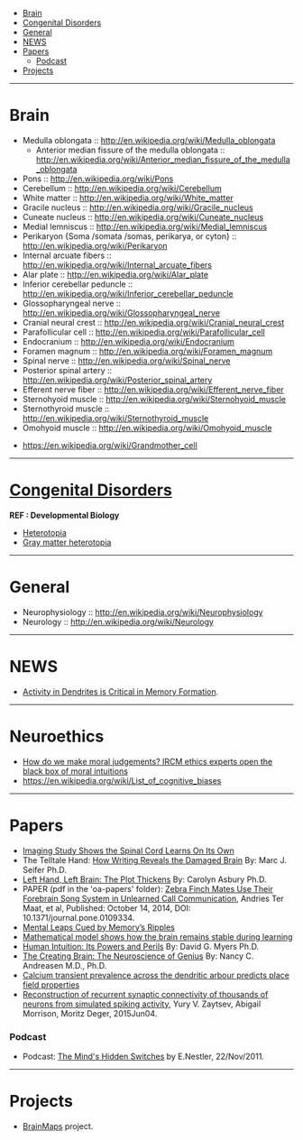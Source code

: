 + [Brain](#brain)
+ [Congenital Disorders](#congenital-disorders)
+ [General](#general)
+ [NEWS](#news)
+ [Papers](#papers)
   + [Podcast](#podcast)
+ [Projects](#projects)

----

# Brain
* Medulla oblongata :: http://en.wikipedia.org/wiki/Medulla_oblongata
   * Anterior median fissure of the medulla oblongata :: http://en.wikipedia.org/wiki/Anterior_median_fissure_of_the_medulla_oblongata
* Pons :: http://en.wikipedia.org/wiki/Pons
* Cerebellum :: http://en.wikipedia.org/wiki/Cerebellum
* White matter :: http://en.wikipedia.org/wiki/White_matter
* Gracile nucleus :: http://en.wikipedia.org/wiki/Gracile_nucleus
* Cuneate nucleus :: http://en.wikipedia.org/wiki/Cuneate_nucleus
* Medial lemniscus :: http://en.wikipedia.org/wiki/Medial_lemniscus 
* Perikaryon {Soma /somata /somas, perikarya, or cyton} :: http://en.wikipedia.org/wiki/Perikaryon
* Internal arcuate fibers :: http://en.wikipedia.org/wiki/Internal_arcuate_fibers
* Alar plate :: http://en.wikipedia.org/wiki/Alar_plate
* Inferior cerebellar peduncle :: http://en.wikipedia.org/wiki/Inferior_cerebellar_peduncle
* Glossopharyngeal nerve :: http://en.wikipedia.org/wiki/Glossopharyngeal_nerve
* Cranial neural crest :: http://en.wikipedia.org/wiki/Cranial_neural_crest
* Parafollicular cell :: http://en.wikipedia.org/wiki/Parafollicular_cell
* Endocranium :: http://en.wikipedia.org/wiki/Endocranium
* Foramen magnum :: http://en.wikipedia.org/wiki/Foramen_magnum
* Spinal nerve :: http://en.wikipedia.org/wiki/Spinal_nerve  
* Posterior spinal artery :: http://en.wikipedia.org/wiki/Posterior_spinal_artery
* Efferent nerve fiber :: http://en.wikipedia.org/wiki/Efferent_nerve_fiber
* Sternohyoid muscle :: http://en.wikipedia.org/wiki/Sternohyoid_muscle
* Sternothyroid muscle :: http://en.wikipedia.org/wiki/Sternothyroid_muscle
* Omohyoid muscle :: http://en.wikipedia.org/wiki/Omohyoid_muscle
+ https://en.wikipedia.org/wiki/Grandmother_cell

----

# [Congenital Disorders](http://en.wikipedia.org/wiki/Category:Congenital_disorders)
**REF : Developmental Biology**
+ [Heterotopia](http://en.wikipedia.org/wiki/Heterotopia_%28medicine%29)
+ [Gray matter heterotopia](http://en.wikipedia.org/wiki/Gray_matter_heterotopia)

----

# General
* Neurophysiology :: http://en.wikipedia.org/wiki/Neurophysiology
* Neurology :: http://en.wikipedia.org/wiki/Neurology

----

# NEWS
* [Activity in Dendrites is Critical in Memory Formation](http://neurosciencenews.com/neuroscience-dendrite-memory-formation-1477/). 

----

# Neuroethics
+ [How do we make moral judgements? IRCM ethics experts open the black box of moral intuitions](http://www.rc-rc.ca/blog/how-do-we-make-moral-judgements-ircm-ethics-experts-open-the-black-box-of-moral-intuitions)
+ https://en.wikipedia.org/wiki/List_of_cognitive_biases

---- 

# Papers
+ [Imaging Study Shows the Spinal Cord Learns On Its Own](http://www.itnonline.com/article/imaging-study-shows-spinal-cord-learns-its-own)
+ The Telltale Hand: [How Writing Reveals the Damaged Brain](http://www.dana.org/Cerebrum/Default.aspx?id=39304) By: Marc J. Seifer Ph.D.
+ [Left Hand, Left Brain: The Plot Thickens](http://www.dana.org/Cerebrum/2005/Left_Hand,_Left_Brain__The_Plot_Thickens/) By: Carolyn Asbury Ph.D. 
+ PAPER (pdf in the 'oa-papers' folder): [Zebra Finch Mates Use Their Forebrain Song System in Unlearned Call Communication](http://www.plosone.org/article/info%3Adoi%2F10.1371%2Fjournal.pone.0109334), Andries Ter Maat, et al, Published: October 14, 2014, DOI: 10.1371/journal.pone.0109334.
+ [Mental Leaps Cued by Memory’s Ripples](http://www.quantamagazine.org/20141022-mental-leaps-cued-by-memorys-ripples/)
+ [Mathematical model shows how the brain remains stable during learning](http://www.riken.jp/en/pr/press/2014/20141023_1/)
+ [Human Intuition: Its Powers and Perils](http://www.dana.org/Cerebrum/2002/Human_Intuition__The_Brain_Behind_the_Scenes/) By: David G. Myers Ph.D. 
+ [The Creating Brain: The Neuroscience of Genius](http://www.dana.org/Cerebrum/2005/The_Creating_Brain__The_Neuroscience_of_Genius/) By: Nancy C. Andreasen M.D., Ph.D.
+ [Calcium transient prevalence across the dendritic arbour predicts place field properties](http://www.nature.com/nature/journal/vaop/ncurrent/full/nature13871.html)
+ [Reconstruction of recurrent synaptic connectivity of thousands of neurons from simulated spiking activity](http://link.springer.com/article/10.1007/s10827-015-0565-5), Yury V. Zaytsev, Abigail Morrison, Moritz Deger, 2015Jun04.

### Podcast
+ Podcast: [The Mind's Hidden Switches](http://www.scientificamerican.com/podcast/episode/the-minds-hidden-switches-11-11-22/) by E.Nestler, 22/Nov/2011.

----

# Projects
+ [BrainMaps](http://en.wikipedia.org/wiki/BrainMaps) project.

